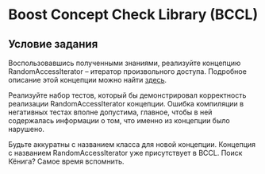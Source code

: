 # Boost Concept Check Library (BCCL)


## Условие задания

Воспользовавшись полученными знаниями, реализуйте концепцию RandomAccessIterator – итератор произвольного доступа. Подробное описание этой концепции можно найти [здесь](http://en.cppreference.com/w/cpp/concept/RandomAccessIterator).

Реализуйте набор тестов, который бы демонстрировал корректность реализации RandomAccessIterator концепции. Ошибка компиляции в негативных тестах вполне допустима, главное, чтобы в ней содержалась информации о том, что именно из концепции было нарушено.

Будьте аккуратны с названием класса для новой концепции. Концепция с названием RandomAccessIterator уже присутствует в BCCL. Поиск Кёнига? Самое время вспомнить.



